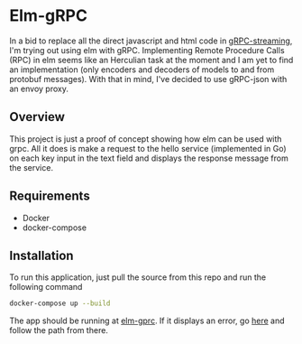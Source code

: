# Elm-gRPC
In a bid to replace all the direct javascript and html code in [gRPC-streaming](https://github.com/2HgO/grpc-streaming), I'm trying out using elm with gRPC. Implementing Remote Procedure Calls (RPC) in elm seems like an Herculian task at the moment and I am yet to find an implementation (only encoders and decoders of models to and from protobuf messages). With that in mind, I've decided to use gRPC-json with an envoy proxy.

## Overview
This project is just a proof of concept showing how elm can be used with grpc. All it does is make a request to the hello service (implemented in Go) on each key input in the text field and displays the response message from the service.

## Requirements
- Docker
- docker-compose

## Installation
To run this application, just pull the source from this repo and run the following command
```bash
docker-compose up --build
```

The app should be running at [elm-gprc](http://localhost:55099/src/Main.elm). If it displays an error, go [here](http://localhost:55099) and follow the path from there.

